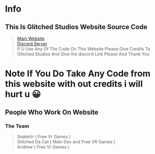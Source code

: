 # Info
## This Is Glitched Studios Website Source Code

> [Main Website](https://glitched-sudios-offical-website.vercel.app/)
> <br>
> [Discord Server](https://discord.com/invite/glitchedstudios)
> <br>
> If U Use Any Of The Code On This Website Please Give Credits To Glitched Studios And Give the discord Link Please And Thank You
# Note If You Do Take Any Code from this website with out credits i will hurt u 😀
## People Who Work On Website

### The Team
> SnakeVr ( Free Vr Games )
> <br> 
> Glitched Da Cat ( Main Dev and Free VR Games )
> <br>
> Andrew ( Free Vr Games )
